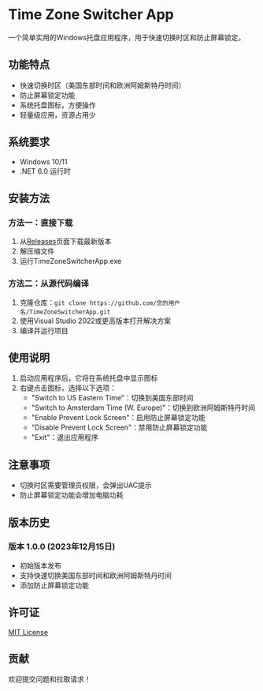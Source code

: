 # Time Zone Switcher App

一个简单实用的Windows托盘应用程序，用于快速切换时区和防止屏幕锁定。

## 功能特点

- 快速切换时区（美国东部时间和欧洲阿姆斯特丹时间）
- 防止屏幕锁定功能
- 系统托盘图标，方便操作
- 轻量级应用，资源占用少

## 系统要求

- Windows 10/11
- .NET 6.0 运行时

## 安装方法

### 方法一：直接下载

1. 从[Releases](https://github.com/您的用户名/TimeZoneSwitcherApp/releases)页面下载最新版本
2. 解压缩文件
3. 运行TimeZoneSwitcherApp.exe

### 方法二：从源代码编译

1. 克隆仓库：`git clone https://github.com/您的用户名/TimeZoneSwitcherApp.git`
2. 使用Visual Studio 2022或更高版本打开解决方案
3. 编译并运行项目

## 使用说明

1. 启动应用程序后，它将在系统托盘中显示图标
2. 右键点击图标，选择以下选项：
   - "Switch to US Eastern Time"：切换到美国东部时间
   - "Switch to Amsterdam Time (W. Europe)"：切换到欧洲阿姆斯特丹时间
   - "Enable Prevent Lock Screen"：启用防止屏幕锁定功能
   - "Disable Prevent Lock Screen"：禁用防止屏幕锁定功能
   - "Exit"：退出应用程序

## 注意事项

- 切换时区需要管理员权限，会弹出UAC提示
- 防止屏幕锁定功能会增加电脑功耗

## 版本历史

### 版本 1.0.0 (2023年12月15日)

- 初始版本发布
- 支持快速切换美国东部时间和欧洲阿姆斯特丹时间
- 添加防止屏幕锁定功能

## 许可证

[MIT License](LICENSE)

## 贡献

欢迎提交问题和拉取请求！